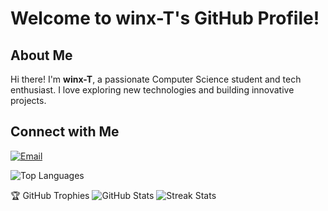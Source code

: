 # Welcome to winx-T's GitHub Profile!

## About Me

Hi there! I'm **winx-T**, a passionate Computer Science student and tech enthusiast. I love exploring new technologies and building innovative projects.


## Connect with Me

[![Email](https://img.icons8.com/color/48/000000/gmail.png)](mailto:ali.belyoum.68@edu.uiz.ac.ma)

![Top Languages](https://github-readme-stats.vercel.app/api/top-langs?username=winx-T&show_icons=true&locale=en&layout=compact)

🏆 GitHub Trophies
![GitHub Stats](https://github-readme-stats.vercel.app/api?username=winx-T&show_icons=true&theme=radical)
![Streak Stats](https://github-readme-streak-stats.herokuapp.com/?user=winx-T&theme=radical)

